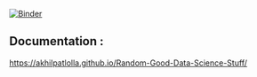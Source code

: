 [![Binder](https://mybinder.org/badge.svg)](https://mybinder.org/v2/gh/akhilpatlolla/Random-Good-Data-Science-Stuff/master)
## Documentation : 
  https://akhilpatlolla.github.io/Random-Good-Data-Science-Stuff/
